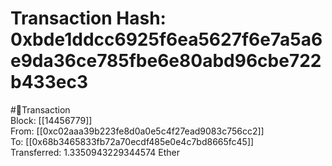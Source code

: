 
Transaction Hash: 0xbde1ddcc6925f6ea5627f6e7a5a6e9da36ce785fbe6e80abd96cbe722b433ec3
====================================================================================
  
#💸Transaction  
Block: [[14456779]]  
From: [[0xc02aaa39b223fe8d0a0e5c4f27ead9083c756cc2]]  
To: [[0x68b3465833fb72a70ecdf485e0e4c7bd8665fc45]]  
Transferred: 1.3350943229344574 Ether